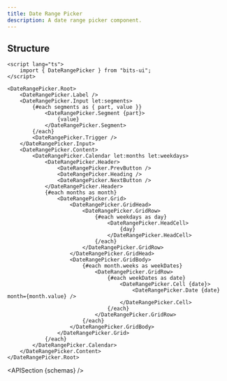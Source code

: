 ```yaml
---
title: Date Range Picker
description: A date range picker component.
---
```


<script>
	import { APISection, ComponentPreview, DateRangePickerDemo } from '@/components'
	export let schemas;
</script>

<ComponentPreview name="date-range-picker-demo" comp="Date Range Picker">

<DateRangePickerDemo slot="preview" />

</ComponentPreview>

## Structure

```svelte
<script lang="ts">
	import { DateRangePicker } from "bits-ui";
</script>

<DateRangePicker.Root>
	<DateRangePicker.Label />
	<DateRangePicker.Input let:segments>
		{#each segments as { part, value }}
			<DateRangePicker.Segment {part}>
				{value}
			</DateRangePicker.Segment>
		{/each}
		<DateRangePicker.Trigger />
	</DateRangePicker.Input>
	<DateRangePicker.Content>
		<DateRangePicker.Calendar let:months let:weekdays>
			<DateRangePicker.Header>
				<DateRangePicker.PrevButton />
				<DateRangePicker.Heading />
				<DateRangePicker.NextButton />
			</DateRangePicker.Header>
			{#each months as month}
				<DateRangePicker.Grid>
					<DateRangePicker.GridHead>
						<DateRangePicker.GridRow>
							{#each weekdays as day}
								<DateRangePicker.HeadCell>
									{day}
								</DateRangePicker.HeadCell>
							{/each}
						</DateRangePicker.GridRow>
					</DateRangePicker.GridHead>
					<DateRangePicker.GridBody>
						{#each month.weeks as weekDates}
							<DateRangePicker.GridRow>
								{#each weekDates as date}
									<DateRangePicker.Cell {date}>
										<DateRangePicker.Date {date} month={month.value} />
									</DateRangePicker.Cell>
								{/each}
							</DateRangePicker.GridRow>
						{/each}
					</DateRangePicker.GridBody>
				</DateRangePicker.Grid>
			{/each}
		</DateRangePicker.Calendar>
	</DateRangePicker.Content>
</DateRangePicker.Root>
```

<APISection {schemas} />
